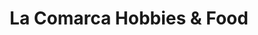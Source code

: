 ---
title: "La Comarca Hobbies & Food"
url: /comuna-16-belen/la-comarca-hobbies-y-food/
shop: videojuegos
---